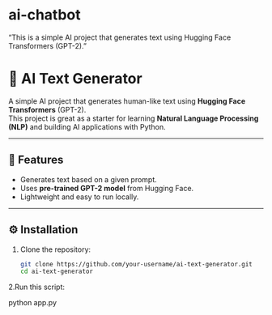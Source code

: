# ai-chatbot
“This is a simple AI project that generates text using Hugging Face Transformers (GPT-2).”
# 🧠 AI Text Generator

A simple AI project that generates human-like text using **Hugging Face Transformers** (GPT-2).  
This project is great as a starter for learning **Natural Language Processing (NLP)** and building AI applications with Python.  

---

## 📌 Features
- Generates text based on a given prompt.  
- Uses **pre-trained GPT-2 model** from Hugging Face.  
- Lightweight and easy to run locally.  

---

## ⚙️ Installation

1. Clone the repository:
   ```bash
   git clone https://github.com/your-username/ai-text-generator.git
   cd ai-text-generator
2.Run this script:

  python app.py
